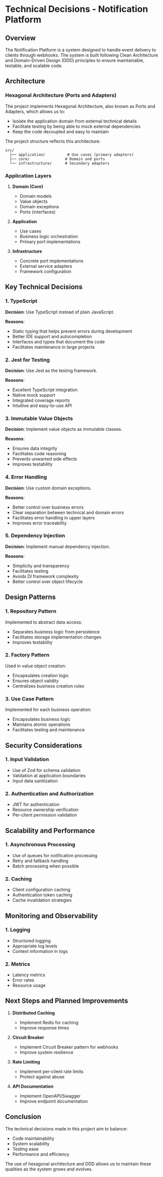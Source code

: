 # Technical Decisions - Notification Platform

## Overview

The Notification Platform is a system designed to handle event delivery to clients through webhooks. The system is built following Clean Architecture and Domain-Driven Design (DDD) principles to ensure maintainable, testable, and scalable code.

## Architecture

### Hexagonal Architecture (Ports and Adapters)

The project implements Hexagonal Architecture, also known as Ports and Adapters, which allows us to:

- Isolate the application domain from external technical details
- Facilitate testing by being able to mock external dependencies
- Keep the code decoupled and easy to maintain

The project structure reflects this architecture:

```
src/
  ├── application/          # Use cases (primary adapters)
  ├── core/                # Domain and ports
  └── infrastructure/      # Secondary adapters
```

### Application Layers

1. **Domain (Core)**
   - Domain models
   - Value objects
   - Domain exceptions
   - Ports (interfaces)

2. **Application**
   - Use cases
   - Business logic orchestration
   - Primary port implementations

3. **Infrastructure**
   - Concrete port implementations
   - External service adapters
   - Framework configuration

## Key Technical Decisions

### 1. TypeScript

**Decision**: Use TypeScript instead of plain JavaScript.

**Reasons**:
- Static typing that helps prevent errors during development
- Better IDE support and autocompletion
- Interfaces and types that document the code
- Facilitates maintenance in large projects

### 2. Jest for Testing

**Decision**: Use Jest as the testing framework.

**Reasons**:
- Excellent TypeScript integration
- Native mock support
- Integrated coverage reports
- Intuitive and easy-to-use API

### 3. Immutable Value Objects

**Decision**: Implement value objects as immutable classes.

**Reasons**:
- Ensures data integrity
- Facilitates code reasoning
- Prevents unwanted side effects
- Improves testability

### 4. Error Handling

**Decision**: Use custom domain exceptions.

**Reasons**:
- Better control over business errors
- Clear separation between technical and domain errors
- Facilitates error handling in upper layers
- Improves error traceability

### 5. Dependency Injection

**Decision**: Implement manual dependency injection.

**Reasons**:
- Simplicity and transparency
- Facilitates testing
- Avoids DI framework complexity
- Better control over object lifecycle

## Design Patterns

### 1. Repository Pattern

Implemented to abstract data access:
- Separates business logic from persistence
- Facilitates storage implementation changes
- Improves testability

### 2. Factory Pattern

Used in value object creation:
- Encapsulates creation logic
- Ensures object validity
- Centralizes business creation rules

### 3. Use Case Pattern

Implemented for each business operation:
- Encapsulates business logic
- Maintains atomic operations
- Facilitates testing and maintenance

## Security Considerations

### 1. Input Validation

- Use of Zod for schema validation
- Validation at application boundaries
- Input data sanitization

### 2. Authentication and Authorization

- JWT for authentication
- Resource ownership verification
- Per-client permission validation

## Scalability and Performance

### 1. Asynchronous Processing

- Use of queues for notification processing
- Retry and fallback handling
- Batch processing when possible

### 2. Caching

- Client configuration caching
- Authentication token caching
- Cache invalidation strategies

## Monitoring and Observability

### 1. Logging

- Structured logging
- Appropriate log levels
- Context information in logs

### 2. Metrics

- Latency metrics
- Error rates
- Resource usage

## Next Steps and Planned Improvements

1. **Distributed Caching**
   - Implement Redis for caching
   - Improve response times

2. **Circuit Breaker**
   - Implement Circuit Breaker pattern for webhooks
   - Improve system resilience

3. **Rate Limiting**
   - Implement per-client rate limits
   - Protect against abuse

4. **API Documentation**
   - Implement OpenAPI/Swagger
   - Improve endpoint documentation

## Conclusion

The technical decisions made in this project aim to balance:
- Code maintainability
- System scalability
- Testing ease
- Performance and efficiency

The use of hexagonal architecture and DDD allows us to maintain these qualities as the system grows and evolves. 